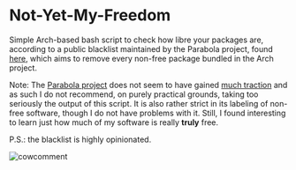 # Not-Yet-My-Freedom

Simple Arch-based bash script to check how libre your packages are, according to a public blacklist maintained by the Parabola project, found [here](https://git.parabola.nu/blacklist.git/plain/blacklist.txt), which aims to remove every non-free package bundled in the Arch project.

Note: The [Parabola project](https://www.parabola.nu/) does not seem to have gained [much traction](https://www.reddit.com/r/Parabola/comments/1e84dg0/is_this_distro_just_dead/) and as such I do not recommend, on purely practical grounds, taking too seriously the output of this script. It is also rather strict in its labeling of non-free software, though I do not have problems with it. Still, I found interesting to learn just how much of my software is really **truly** free.

P.S.: the blacklist is highly opinionated.

![cowcomment](https://github.com/user-attachments/assets/ffa1a74b-e637-43ba-a4a6-a1688fe08867)
